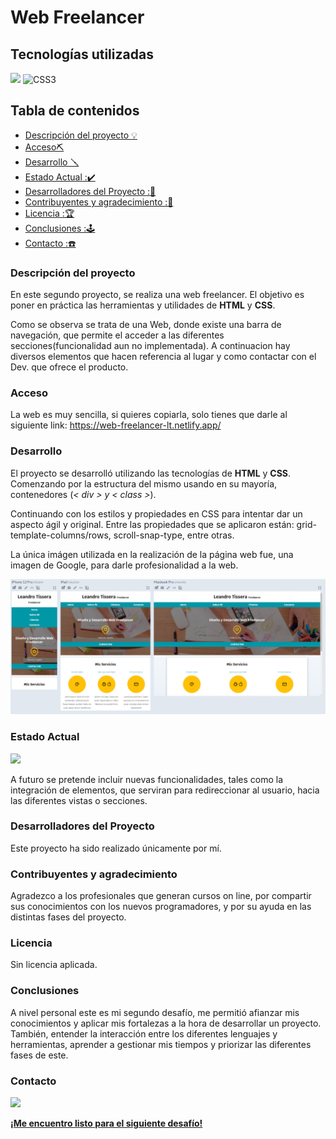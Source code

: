 # Web Freelancer 


## Tecnologías utilizadas

<img src="https://img.shields.io/badge/HTML%205-F13D0D?style=for-the-badge&logo=html5&logoColor=white" style="max-width: 100%;"> <img src="https://camo.githubusercontent.com/e6b67b27998fca3bccf4c0ee479fc8f9de09d91f389cccfbe6cb1e29c10cfbd7/68747470733a2f2f696d672e736869656c64732e696f2f62616467652f637373332d2532333135373242362e7376673f7374796c653d666f722d7468652d6261646765266c6f676f3d63737333266c6f676f436f6c6f723d7768697465" alt="CSS3" style="max-width: 100%;"> 

## Tabla de contenidos

- [Descripción del proyecto :bulb:](#Descripción-del-proyecto)
- [Acceso⛏️](#Acceso)
- [Desarrollo 🪛](#Desarrollo)
- [Estado Actual :✔️](#Estado)
- [Desarrolladores del Proyecto :🙋](#Desarrolladores-del-Proyecto)
- [Contribuyentes y agradecimiento :🤝](#Contribuyentes-y-agradecimiento.)
- [Licencia :🏆](#Licencia)
- [Conclusiones :🕹️](#Conclusiones)
- [Contacto :☎️](#Contacto)



### Descripción del proyecto

En este segundo proyecto, se realiza una web freelancer. El objetivo es poner en práctica las herramientas y utilidades  de **HTML** y **CSS**.

Como se observa se trata de una Web, donde existe una barra de navegación, que permite el acceder a las diferentes secciones(funcionalidad aun no implementada). A continuacion hay diversos elementos que hacen referencia al lugar y como contactar con el Dev. que ofrece el producto.

### Acceso

La web es muy sencilla, si quieres copiarla, solo tienes que darle al siguiente link: https://web-freelancer-lt.netlify.app/

### Desarrollo

El proyecto se desarrolló utilizando las tecnologías de **HTML** y **CSS**. Comenzando por la estructura del mismo usando en su mayoría, contenedores (_< div > y < class >_). 

Continuando con los estilos y propiedades en CSS para intentar dar un aspecto ágil y original. Entre las propiedades que se aplicaron están:   grid-template-columns/rows, scroll-snap-type, entre otras. 

La única imágen utilizada en la realización de la página web fue, una imagen de Google, para darle profesionalidad a la web.

![<imágenes/Foto Comparacion.png>](<img/pag freelancer.png>)

### Estado Actual

<img src="https://img.shields.io/badge/FINALIZADO-GREEN?style=for-the-badge&label=ESTADO">

A futuro se pretende incluir nuevas funcionalidades, tales como la integración de elementos, que serviran para redireccionar al usuario, hacia las diferentes vistas o secciones.

### Desarrolladores del Proyecto

Este proyecto ha sido realizado únicamente por mí.

### Contribuyentes y agradecimiento

Agradezco a los profesionales que generan cursos on line, por compartir sus conocimientos con los nuevos programadores, y por su ayuda en las distintas fases del proyecto.

### Licencia

Sin licencia aplicada.

### Conclusiones 

A nivel personal este es mi segundo desafío, me permitió afianzar mis conocimientos y aplicar mis fortalezas a la hora de desarrollar un proyecto. También, entender la interacción entre los diferentes lenguajes y herramientas, aprender a gestionar mis tiempos y priorizar las diferentes fases de este. 

### Contacto
<a href = "mailto:fedeldt1@gmail.com"><img src="https://img.shields.io/badge/Gmail-C6362C?style=for-the-badge&logo=gmail&logoColor=white" target="_blank"> 


**¡Me encuentro listo para el siguiente desafío!**
